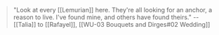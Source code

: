 > "Look at every [[Lemurian]] here. They're all looking for an anchor, a reason to live. I've found mine, and others have found theirs."
> -- [[Talia]] to [[Rafayel]], [[WU-03 Bouquets and Dirges#02 Wedding]]